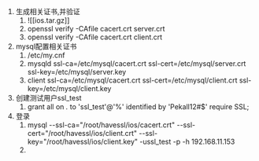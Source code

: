 1. 生成相关证书,并验证
	1. ![[ios.tar.gz]]
	2. openssl verify -CAfile cacert.crt server.crt
	3. openssl verify -CAfile cacert.crt client.crt
2. mysql配置相关证书
	1. /etc/my.cnf
	2. mysqld
		ssl-ca=/etc/mysql/cacert.crt
		ssl-cert=/etc/mysql/server.crt
		ssl-key=/etc/mysql/server.key
	3. client
		ssl-ca=/etc/mysql/cacert.crt
		ssl-cert=/etc/mysql/client.crt
		ssl-key=/etc/mysql/client.key
3. 创建测试用户ssl_test
	1. grant all on *.* to 'ssl_test'@'%' identified by 'Pekall12#$' require SSL;
4. 登录
	1. mysql --ssl-ca="/root/havessl/ios/cacert.crt" --ssl-cert="/root/havessl/ios/client.crt" --ssl-key="/root/havessl/ios/client.key" -ussl_test -p -h 192.168.11.153
	2. 